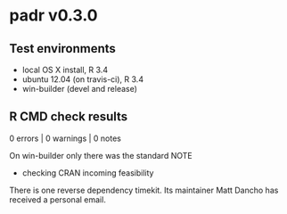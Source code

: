 # padr v0.3.0

## Test environments
* local OS X install, R 3.4
* ubuntu 12.04 (on travis-ci), R 3.4
* win-builder (devel and release)

## R CMD check results

0 errors | 0 warnings | 0 notes

On win-builder only there was the standard NOTE
* checking CRAN incoming feasibility

There is one reverse dependency timekit. Its maintainer Matt Dancho has received a personal email.